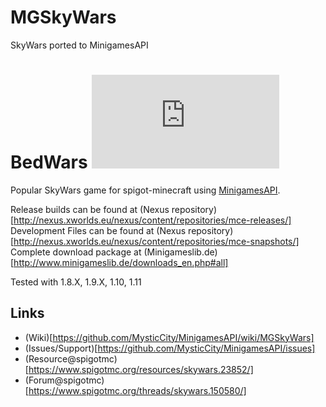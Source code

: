 MGSkyWars
=========

SkyWars ported to MinigamesAPI

BedWars [![Build Status](http://www.minigameslib.de/build.php?app=SkyWars&major=1)](http://www.minigameslib.de/buildref.php?app=SkyWars&major=1)
=======

Popular SkyWars game for spigot-minecraft using [MinigamesAPI](https://github.com/MysticCity/MinigamesAPI).

Release builds can be found at (Nexus repository)[http://nexus.xworlds.eu/nexus/content/repositories/mce-releases/]
Development Files can be found at (Nexus repository)[http://nexus.xworlds.eu/nexus/content/repositories/mce-snapshots/]
Complete download package at (Minigameslib.de)[http://www.minigameslib.de/downloads_en.php#all]

Tested with 1.8.X, 1.9.X, 1.10, 1.11

Links
--------

- (Wiki)[https://github.com/MysticCity/MinigamesAPI/wiki/MGSkyWars]
- (Issues/Support)[https://github.com/MysticCity/MinigamesAPI/issues]
- (Resource@spigotmc)[https://www.spigotmc.org/resources/skywars.23852/]
- (Forum@spigotmc)[https://www.spigotmc.org/threads/skywars.150580/]
